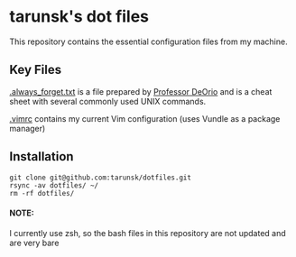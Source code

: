 tarunsk's dot files
====================

This repository contains the essential configuration files from my machine.

## Key Files
[.always_forget.txt](.always_forget.txt) is a file prepared by [Professor DeOrio](https://github.com/awdeorio) and is a cheat sheet with several commonly used UNIX commands.


[.vimrc](.vimrc) contains my current Vim configuration (uses Vundle as a package manager)

## Installation
```
git clone git@github.com:tarunsk/dotfiles.git
rsync -av dotfiles/ ~/
rm -rf dotfiles/
```

#### NOTE:
I currently use zsh, so the bash files in this repository are not updated and are very bare

